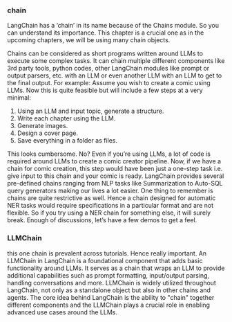 ### chain
LangChain has a ‘chain’ in its name because of the Chains module. So you can understand its
importance. This chapter is a crucial one as in the upcoming chapters, we will be using many chain
objects.

Chains can be considered as short programs written around LLMs to execute some complex tasks.
It can chain multiple different components like 3rd party tools, python codes, other LangChain
modules like prompt or output parsers, etc. with an LLM or even another LLM with an LLM to get to
the final output. For example: Assume you wish to create a comic using LLMs. Now this is quite
feasible but will include a few steps at a very minimal:
1. Using an LLM and input topic, generate a structure.
2. Write each chapter using the LLM.
3. Generate images.
4. Design a cover page.
5. Save everything in a folder as files.
   
This looks cumbersome. No? Even if you’re using LLMs, a lot of code is required around LLMs to
create a comic creator pipeline. Now, if we have a chain for comic creation, this step would have
been just a one-step task i.e. give input to this chain and your comic is ready.
LangChain provides several pre-defined chains ranging from NLP tasks like Summarization to
Auto-SQL query generators making our lives a lot easier. One thing to remember is chains are quite
restrictive as well. Hence a chain designed for automatic NER tasks would require specifications in
a particular format and are not flexible. So if you try using a NER chain for something else, it will
surely break. Enough of discussions, let’s have a few demos to get a feel.
### LLMChain
 this one chain is prevalent across tutorials. Hence really important. An LLMChain in LangChain is a foundational component that adds basic functionality around LLMs. It
serves as a chain that wraps an LLM to provide additional capabilities such as prompt formatting, input/output parsing, handling conversations and more. LLMChain is widely utilized throughout
LangChain, not only as a standalone object but also in other chains and agents. The core idea behind LangChain is the ability to "chain" together different components and the LLMChain plays a
crucial role in enabling advanced use cases around the LLMs.
